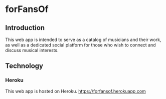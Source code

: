 # forFansOf

## Introduction

This web app is intended to serve as a catalog of musicians and their work, as well as a dedicated social platform for those who wish to connect and discuss musical interests.

## Technology

### Heroku
This web app is hosted on Heroku.
https://forfansof.herokuapp.com
